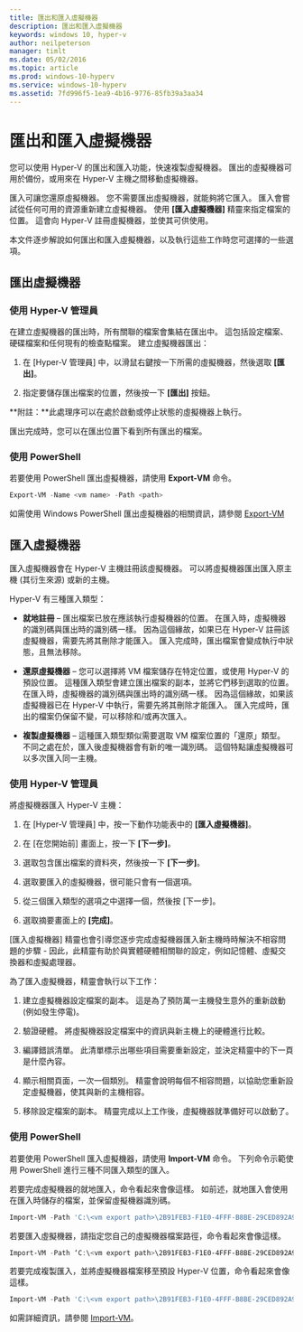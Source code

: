 ```yaml
---
title: 匯出和匯入虛擬機器
description: 匯出和匯入虛擬機器
keywords: windows 10, hyper-v
author: neilpeterson
manager: timlt
ms.date: 05/02/2016
ms.topic: article
ms.prod: windows-10-hyperv
ms.service: windows-10-hyperv
ms.assetid: 7fd996f5-1ea9-4b16-9776-85fb39a3aa34
---
```


# 匯出和匯入虛擬機器

您可以使用 Hyper-V 的匯出和匯入功能，快速複製虛擬機器。  匯出的虛擬機器可用於備份，或用來在 Hyper-V 主機之間移動虛擬機器。  

匯入可讓您還原虛擬機器。  您不需要匯出虛擬機器，就能夠將它匯入。 匯入會嘗試從任何可用的資源重新建立虛擬機器。  使用 **[匯入虛擬機器]** 精靈來指定檔案的位置。 這會向 Hyper-V 註冊虛擬機器，並使其可供使用。
 
本文件逐步解說如何匯出和匯入虛擬機器，以及執行這些工作時您可選擇的一些選項。

## 匯出虛擬機器

### 使用 Hyper-V 管理員

在建立虛擬機器的匯出時，所有關聯的檔案會集結在匯出中。 這包括設定檔案、硬碟檔案和任何現有的檢查點檔案。 建立虛擬機器匯出：

1. 在 [Hyper-V 管理員] 中，以滑鼠右鍵按一下所需的虛擬機器，然後選取 **[匯出]**。

2. 指定要儲存匯出檔案的位置，然後按一下 **[匯出]** 按鈕。

**附註：**此處理序可以在處於啟動或停止狀態的虛擬機器上執行。

匯出完成時，您可以在匯出位置下看到所有匯出的檔案。

### 使用 PowerShell

若要使用 PowerShell 匯出虛擬機器，請使用 **Export-VM** 命令。 

```powershell
Export-VM -Name <vm name> -Path <path>
```

如需使用 Windows PowerShell 匯出虛擬機器的相關資訊，請參閱 [Export-VM](https://technet.microsoft.com/library/hh848491.aspx)

## 匯入虛擬機器 

匯入虛擬機器會在 Hyper-V 主機註冊該虛擬機器。 可以將虛擬機器匯出匯入原主機 (其衍生來源) 或新的主機。 

Hyper-V 有三種匯入類型：

- **就地註冊** – 匯出檔案已放在應該執行虛擬機器的位置。 在匯入時，虛擬機器的識別碼與匯出時的識別碼一樣。 因為這個緣故，如果已在 Hyper-V 註冊該虛擬機器，需要先將其刪除才能匯入。 匯入完成時，匯出檔案會變成執行中狀態，且無法移除。

- **還原虛擬機器** – 您可以選擇將 VM 檔案儲存在特定位置，或使用 Hyper-V 的預設位置。 這種匯入類型會建立匯出檔案的副本，並將它們移到選取的位置。 在匯入時，虛擬機器的識別碼與匯出時的識別碼一樣。 因為這個緣故，如果該虛擬機器已在 Hyper-V 中執行，需要先將其刪除才能匯入。 匯入完成時，匯出的檔案仍保留不變，可以移除和/或再次匯入。

- **複製虛擬機器** – 這種匯入類型類似需要選取 VM 檔案位置的「還原」類型。 不同之處在於，匯入後虛擬機器會有新的唯一識別碼。 這個特點讓虛擬機器可以多次匯入同一主機。


### 使用 Hyper-V 管理員

將虛擬機器匯入 Hyper-V 主機：

1. 在 [Hyper-V 管理員] 中，按一下動作功能表中的 **[匯入虛擬機器]**。

2. 在 [在您開始前] 畫面上，按一下 **[下一步]**。

3. 選取包含匯出檔案的資料夾，然後按一下 **[下一步]**。

4. 選取要匯入的虛擬機器，很可能只會有一個選項。

5. 從三個匯入類型的選項之中選擇一個，然後按 [下一步]。 

6. 選取摘要畫面上的 **[完成]**。

[匯入虛擬機器] 精靈也會引導您逐步完成虛擬機器匯入新主機時時解決不相容問題的步驟 - 因此，此精靈有助於與實體硬體相關聯的設定，例如記憶體、虛擬交換器和虛擬處理器。

為了匯入虛擬機器，精靈會執行以下工作：  
1. 建立虛擬機器設定檔案的副本。 這是為了預防萬一主機發生意外的重新啟動 (例如發生停電)。  

2. 驗證硬體。 將虛擬機器設定檔案中的資訊與新主機上的硬體進行比較。

3. 編譯錯誤清單。 此清單標示出哪些項目需要重新設定，並決定精靈中的下一頁是什麼內容。

4. 顯示相關頁面，一次一個類別。 精靈會說明每個不相容問題，以協助您重新設定虛擬機器，使其與新的主機相容。

5. 移除設定檔案的副本。 精靈完成以上工作後，虛擬機器就準備好可以啟動了。


### 使用 PowerShell

若要使用 PowerShell 匯入虛擬機器，請使用 **Import-VM** 命令。  下列命令示範使用 PowerShell 進行三種不同匯入類型的匯入。

若要完成虛擬機器的就地匯入，命令看起來會像這樣。 如前述，就地匯入會使用在匯入時儲存的檔案，並保留虛擬機器識別碼。

```powershell
Import-VM -Path 'C:\<vm export path>\2B91FEB3-F1E0-4FFF-B8BE-29CED892A95A.vmcx' 
```

若要匯入虛擬機器，請指定您自己的虛擬機器檔案路徑，命令看起來會像這樣。

```powershell
Import-VM -Path ‘C:\<vm export path>\2B91FEB3-F1E0-4FFF-B8BE-29CED892A95A.vmcx' -Copy -VhdDestinationPath 'D:\Virtual Machines\WIN10DOC' -VirtualMachinePath 'D:\Virtual Machines\WIN10DOC'
```

若要完成複製匯入，並將虛擬機器檔案移至預設 Hyper-V 位置，命令看起來會像這樣。

``` PowerShell
Import-VM -Path 'C:\<vm export path>\2B91FEB3-F1E0-4FFF-B8BE-29CED892A95A.vmcx' -Copy -GenerateNewId
```

如需詳細資訊，請參閱 [Import-VM](https://technet.microsoft.com/library/hh848495.aspx)。


<!--HONumber=May16_HO3-->


